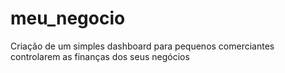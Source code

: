 # meu_negocio
Criação de um simples dashboard para pequenos comerciantes controlarem as finanças dos seus negócios
